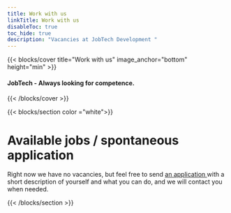 ```yaml
---
title: Work with us
linkTitle: Work with us
disableToc: true
toc_hide: true
description: "Vacancies at JobTech Development "
---
```


{{< blocks/cover title="Work with us" image_anchor="bottom" height="min" >}}

<h4>JobTech - Always looking for competence.</h4>
 


{{< /blocks/cover >}}







{{< blocks/section color ="white">}}

<div class="col-12 mx-auto">
<!--<h1 class="text-center"></h1>-->

<h1>Available jobs / spontaneous application </h1>
<p>Right now we have no vacancies, but feel free to send <a href="mailto:recruitment-jobtech@arbetsformedlingen.se">an application </a>with a short description of yourself and what you can do, and we will contact you when needed.</p>

</div>

{{< /blocks/section >}}


                                                                                                                                                                                                                                                                                                                                                                                                                                                                                                                                  
                                   
                                       
                                       
                                       
                                       
                                       
                                       
                                       
                                       
                                       
                                       
                                       
                                       
                                       
                                       
                                       
                                       
                                                                                                                                                                                                                                                                                                                                                                                                                                                                                                                                                                                                                                                           